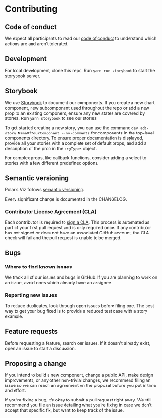 # Contributing

## Code of conduct

We expect all participants to read our [code of conduct](/CODE_OF_CONDUCT.md) to understand which actions are and aren’t tolerated.

## Development

For local development, clone this repo. Run `yarn run storybook` to start the storybook server.

## Storybook

We use [Storybook](https://storybook.js.org/) to document our components. If you create a new chart component, new subcomponent used throughout the repo or add a new prop to an existing component, ensure any new states are covered by stories. Run `yarn storybook` to see our stories.

To get started creating a new story, you can use the command `dev add-story NameOfYourComponent --no-comments` for components in the top-level components directory. To ensure proper documentation is displayed, provide all your stories with a complete set of default props, and add a description of the prop in the `argTypes` object.

For complex props, like callback functions, consider adding a select to stories with a few different predefined options.

## Semantic versioning

Polaris Viz follows [semantic versioning](https://semver.org/).

Every significant change is documented in the [CHANGELOG](/CHANGELOG.md).

### Contributor License Agreement (CLA)

Each contributor is required to [sign a CLA](https://cla.shopify.com/). This process is automated as part of your first pull request and is only required once. If any contributor has not signed or does not have an associated GitHub account, the CLA check will fail and the pull request is unable to be merged.

## Bugs

### Where to find known issues

We track all of our issues and bugs in GitHub. If you are planning to work on an issue, avoid ones which already have an assignee.

### Reporting new issues

To reduce duplicates, look through open issues before filing one. The best way to get your bug fixed is to provide a reduced test case with a story example.

## Feature requests

Before requesting a feature, search our issues. If it doesn't already exist, open an issue to start a discussion.

## Proposing a change

If you intend to build a new component, change a public API, make design improvements, or any other non-trivial changes, we recommend filing an issue so we can reach an agreement on the proposal before you put in time and effort.

If you’re fixing a bug, it’s okay to submit a pull request right away. We still recommend you file an issue detailing what you’re fixing in case we don’t accept that specific fix, but want to keep track of the issue.
